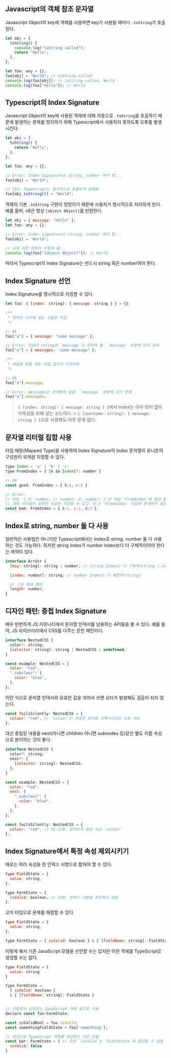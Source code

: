 ## Javascript의 객체 참조 문자열

Javascript Object의 key에 객체를 사용하면 key가 사용될 때마다 `.toString`가 호출된다.

```javascript
let obj = {
  toString() {
    console.log("toString called");
    return "Hello";
  },
};

let foo: any = {};
foo[obj] = "World"; // toString called
console.log(foo[obj]); // toString called, World
console.log(foo["Hello"]); // World
```

## Typescript의 Index Signature

Javascript Object의 key에 사용된 객체에 대해 자동으로 `.toString`을 호출하기 때문에 발생하는 문제를 방지하기 위해 Typescript에서 사용하지 못하도록 오류를 발생시킨다.

```javascript
let obj = {
  toString() {
    return "Hello";
  },
};

let foo: any = {};

// Error: Index Signature는 string, number 여야 함...
foo[obj] = "World";

// FIX: TypeScript는 명시적으로 호출하게 강제함
foo[obj.toString()] = "World";
```

객체의 기본 `.toString` 구현이 엉망이기 때문에 사용자가 명시적으로 처리하게 한다. 예를 들어, v8은 항상 `[object Object]`를 반환한다.

```javascript
let obj = { message: "Hello" };
let foo: any = {};

// Error: Index Signature는 string, number 여야 함...
foo[obj] = "World";

// 실제 저장 위치가 이렇게 됨!
console.log(foo["[object Object]"]); // World
```

따라서 Typescript의 Index Signature는 반드시 string 혹은 number여야 한다.

## Index Signature 선언

Index Signature를 명시적으로 지정할 수 있다.

```javascript
let foo: { [index: string]: { message: string } } = {};

/**
 * 정의된 구조에 맞는 것들만 저장
 */

// Ok
foo["a"] = { message: "some message" };

// Error: 타입이 string인 `message`가 있어야 함. `message` 부분에 오타 존재
foo["a"] = { messages: "some message" };

/**
 * 내용을 읽을 때도 타입 검사가 이루어짐
 */

// Ok
foo["a"].message;

// Error: messages는 존재하지 않음. `message` 부분에 오타 존재
foo["a"].messages;
```

> `{ [index: string]: { message: string } }`에서 index는 아무 의미 없이 가독성을 위해 넣는 코드이다. > `{ [username: string]: { message: string } }`으로 사용해도 아무 문제 없다.

## 문자열 리터럴 집합 사용

타입 매핑(Mapped Type)을 사용하여 Index Signature의 Index 문자열이 유니온의 구성원이 되게끔 지정할 수 있다.

```javascript
type Index = 'a' | 'b' | 'c'
type FromIndex = { [k in Index]?: number }

// OK
const good: FromIndex = { b:1, c:2 }

// Error:
// 타입 '{ b: number; c: number; d: number; }'은 타입 'FromIndex'에 할당 불가능.
// 객체 리터럴은 알려진 속성만 지정할 수 있고 'd'는 'FromIndex' 타입에 존재하지 않음.
const bad: FromIndex = { b:1, c:2, d:3 };
```

## Index로 string, number 둘 다 사용

일반적은 사용법은 아니지만 Typescript에서는 Index로 string, number 둘 다 사용하는 것도 가능하다. 하지만 string Index가 number Index보다 더 구체적이어야 한다는 제약이 있다.

```javascript
interface ArrStr {
  [key: string]: string | number; // string Index는 더 구체적(string | number)

  [index: number]: string; // number Index는 더 제한적(string)

  // 그냥 예제 멤버
  length: number;
}
```

## 디자인 패턴: 중첩 Index Signature

매우 빈번하게 JS 커뮤니티에서 문자열 인덱서를 남용하는 API들을 볼 수 있다. 예를 들어, JS 라이브러리에서 CSS를 다루는 흔한 패턴이다.

```javascript
interface NestedCSS {
  color?: string;
  [selector: string]: string | NestedCSS | undefined;
}

const example: NestedCSS = {
  color: "red",
  ".subclass": {
    color: "blue",
  },
};
```

이런 식으로 문자열 인덱서와 유효한 값을 섞어서 쓰면 오타가 발생해도 검출이 되지 않는다.

```javascript
const failsSilently: NestedCSS = {
  colour: "red", // `colour`는 유효한 문자열 인덱서이므로 오류 아님
};
```

대신 중첩된 내용을 nest(아니면 children 아니면 subnodes 등)같은 별도 이름 속성으로 분리하는 것이 좋다.

```javascript
interface NestedCSS {
  color?: string;
  nest?: {
    [selector: string]: NestedCSS,
  };
}

const example: NestedCSS = {
  color: "red",
  nest: {
    ".subclass": {
      color: "blue",
    },
  },
};

const failsSilently: NestedCSS = {
  colour: "red", // TS 오류: 정의되지 않은 속성 `colour`
};
```

## Index Signature에서 특정 속성 제외시키기

때로는 여러 속성을 한 인덱스 서명으로 합쳐야 할 수 있다.

```javascript
type FieldState = {
  value: string,
};

type FormState = {
  isValid: boolean, // 오류: 인덱스 서명을 준수하지 않음
};
```

교차 타입으로 문제를 해결할 수 있다.

```javascript
type FieldState = {
  value: string,
};

type FormState = { isValid: boolean } & { [fieldName: string]: FieldState };
```

이렇게 해서 기존 JavaScript 모델을 선언할 수는 있지만 이런 객체를 TypeScript로 생성할 수는 없다.

```javascript
type FieldState = {
  value: string
}

type FormState =
  { isValid: boolean }
  & { [fieldName: string]: FieldState }


// 다른데서 넘어오는 JavaScript 객체 용으로 사용
declare const foo:FormState;

const isValidBool = foo.isValid;
const somethingFieldState = foo['something'];

// 이것으로 TypeScript 객체를 생성하는 것은 안됨
const bar: FormState = { // 오류 `isValid`는 `FieldState`에 할당할 수 없음
  isValid: false
}
```

